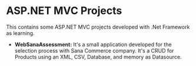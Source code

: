 # ASP.NET MVC Projects
This contains some ASP.NET MVC projects developed with .Net Framework as learning.

- **WebSanaAssessment:**
It's a small application developed for the selection process with Sana Commerce company. It's a CRUD for Products using an XML, CSV, Database, and memory as Datasource.
